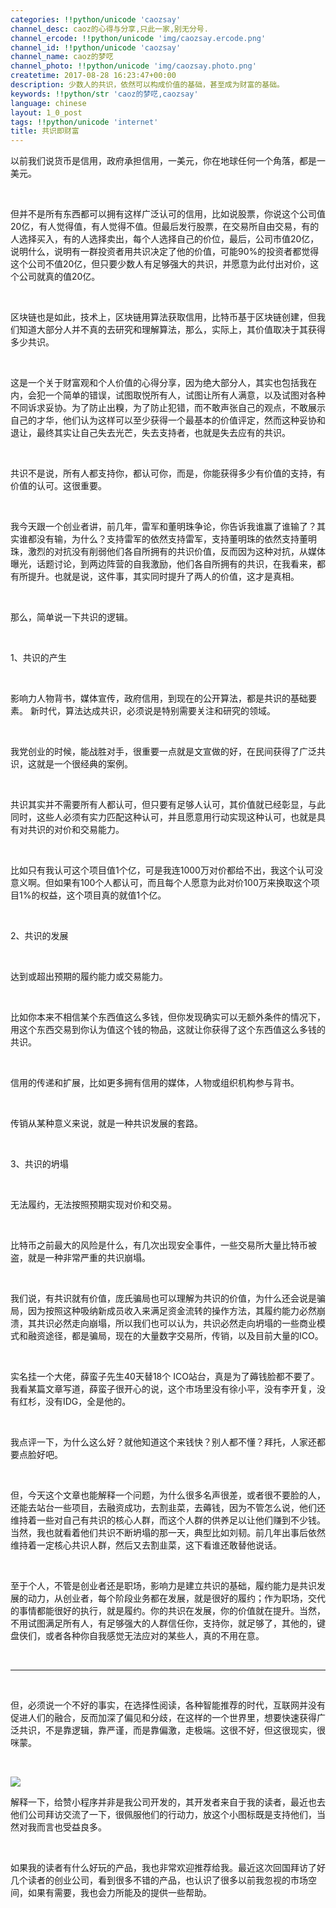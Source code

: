 ```yaml
---
categories: !!python/unicode 'caozsay'
channel_desc: caoz的心得与分享,只此一家,别无分号.
channel_ercode: !!python/unicode 'img/caozsay.ercode.png'
channel_id: !!python/unicode 'caozsay'
channel_name: caoz的梦呓
channel_photo: !!python/unicode 'img/caozsay.photo.png'
createtime: 2017-08-28 16:23:47+00:00
description: 少数人的共识，依然可以构成价值的基础，甚至成为财富的基础。
keywords: !!python/str 'caoz的梦呓,caozsay'
language: chinese
layout: 1_0_post
tags: !!python/unicode 'internet'
title: 共识即财富
---
```

<div class="rich_media_content" id="js_content">
<p>
         以前我们说货币是信用，政府承担信用，一美元，你在地球任何一个角落，都是一美元。
        </p>
<p>
<br/>
</p>
<p>
         但并不是所有东西都可以拥有这样广泛认可的信用，比如说股票，你说这个公司值20亿，有人觉得值，有人觉得不值。但最后发行股票，在交易所自由交易，有的人选择买入，有的人选择卖出，每个人选择自己的价位，最后，公司市值20亿，说明什么，说明有一群投资者用共识决定了他的价值，可能90%的投资者都觉得这个公司不值20亿，但只要少数人有足够强大的共识，并愿意为此付出对价，这个公司就真的值20亿。
        </p>
<p>
<br/>
</p>
<p>
         区块链也是如此，技术上，区块链用算法获取信用，比特币基于区块链创建，但我们知道大部分人并不真的去研究和理解算法，那么，实际上，其价值取决于其获得多少共识。
         <br/>
</p>
<p>
<br/>
</p>
<p>
         这是一个关于财富观和个人价值的心得分享，因为绝大部分人，其实也包括我在内，会犯一个简单的错误，试图取悦所有人，试图让所有人满意，以及试图对各种不同诉求妥协。为了防止出糗，为了防止犯错，而不敢声张自己的观点，不敢展示自己的才华，他们认为这样可以至少获得一个最基本的价值评定，然而这种妥协和退让，最终其实让自己失去光芒，失去支持者，也就是失去应有的共识。
         <br/>
</p>
<p>
<br/>
</p>
<p>
         共识不是说，所有人都支持你，都认可你，而是，你能获得多少有价值的支持，有价值的认可。这很重要。
        </p>
<p>
<br/>
</p>
<p>
         我今天跟一个创业者讲，前几年，雷军和董明珠争论，你告诉我谁赢了谁输了？其实谁都没有输，为什么？支持雷军的依然支持雷军，支持董明珠的依然支持董明珠，激烈的对抗没有削弱他们各自所拥有的共识价值，反而因为这种对抗，从媒体曝光，话题讨论，到两边阵营的自我激励，他们各自所拥有的共识，在我看来，都有所提升。也就是说，这件事，其实同时提升了两人的价值，这才是真相。
        </p>
<p>
<br/>
</p>
<p>
         那么，简单说一下共识的逻辑。
        </p>
<p>
<br/>
</p>
<p>
         1、共识的产生
        </p>
<p>
<br/>
</p>
<p>
         影响力人物背书，媒体宣传，政府信用，到现在的公开算法，都是共识的基础要素。 新时代，算法达成共识，必须说是特别需要关注和研究的领域。
        </p>
<p>
<br/>
</p>
<p>
         我党创业的时候，能战胜对手，很重要一点就是文宣做的好，在民间获得了广泛共识，这就是一个很经典的案例。
        </p>
<p>
<br/>
</p>
<p>
         共识其实并不需要所有人都认可，但只要有足够人认可，其价值就已经彰显，与此同时，这些人必须有实力匹配这种认可，并且愿意用行动实现这种认可，也就是具有对共识的对价和交易能力。
        </p>
<p>
<br/>
</p>
<p>
         比如只有我认可这个项目值1个亿，可是我连1000万对价都给不出，我这个认可没意义啊。但如果有100个人都认可，而且每个人愿意为此对价100万来换取这个项目1%的权益，这个项目真的就值1个亿。
        </p>
<p>
<br/>
</p>
<p>
         2、共识的发展
        </p>
<p>
<br/>
</p>
<p>
         达到或超出预期的履约能力或交易能力。
        </p>
<p>
<br/>
</p>
<p>
         比如你本来不相信某个东西值这么多钱，但你发现确实可以无额外条件的情况下，用这个东西交易到你认为值这个钱的物品，这就让你获得了这个东西值这么多钱的共识。
        </p>
<p>
<br/>
</p>
<p>
         信用的传递和扩展，比如更多拥有信用的媒体，人物或组织机构参与背书。
        </p>
<p>
<br/>
</p>
<p>
         传销从某种意义来说，就是一种共识发展的套路。
        </p>
<p>
<br/>
</p>
<p>
         3、共识的坍塌
        </p>
<p>
<br/>
</p>
<p>
         无法履约，无法按照预期实现对价和交易。
        </p>
<p>
<br/>
</p>
<p>
         比特币之前最大的风险是什么，有几次出现安全事件，一些交易所大量比特币被盗，就是一种非常严重的共识崩塌。
        </p>
<p>
<br/>
</p>
<p>
         我们说，有共识就有价值，庞氏骗局也可以理解为共识的价值，为什么还会说是骗局，因为按照这种吸纳新成员收入来满足资金流转的操作方法，其履约能力必然崩溃，其共识必然走向崩塌，所以我们也可以认为，共识必然走向坍塌的一些商业模式和融资途径，都是骗局，现在的大量数字交易所，传销，以及目前大量的ICO。
        </p>
<p>
<br/>
</p>
<p>
         实名挂一个大佬，薛蛮子先生40天替18个 ICO站台，真是为了薅钱脸都不要了。我看某篇文章写道，薛蛮子很开心的说，这个市场里没有徐小平，没有李开复，没有红杉，没有IDG，全是他的。
        </p>
<p>
<br/>
</p>
<p>
         我点评一下，为什么这么好？就他知道这个来钱快？别人都不懂？拜托，人家还都要点脸好吧。
        </p>
<p>
<br/>
</p>
<p>
         但，今天这个文章也能解释一个问题，为什么很多名声很差，或者很不要脸的人，还能去站台一些项目，去融资成功，去割韭菜，去薅钱，因为不管怎么说，他们还维持着一些对自己有共识的核心人群，而这个人群的供养足以让他们赚到不少钱。当然，我也就看着他们共识不断坍塌的那一天，典型比如刘韧。前几年出事后依然维持着一定核心共识人群，然后又去割韭菜，这下看谁还敢替他说话。
        </p>
<p>
<br/>
</p>
<p>
         至于个人，不管是创业者还是职场，影响力是建立共识的基础，履约能力是共识发展的动力，从创业者，每个阶段业务都在发展，就是很好的履约；作为职场，交代的事情都能很好的执行，就是履约。你的共识在发展，你的价值就在提升。当然，不用试图满足所有人，有足够强大的人群信任你，支持你，就足够了，其他的，键盘侠们，或者各种你自我感觉无法应对的某些人，真的不用在意。
         <br/>
</p>
<p>
<br/>
</p>
<hr/>
<p>
<br/>
</p>
<p>
         但，必须说一个不好的事实，在选择性阅读，各种智能推荐的时代，互联网并没有促进人们的融合，反而加深了偏见和分歧，在这样的一个世界里，想要快速获得广泛共识，不是靠逻辑，靠严谨，而是靠偏激，走极端。这很不好，但这很现实，很咪蒙。
        </p>
<p>
<br/>
</p>
<p>
<img class="" data-ratio="1.0909090909090908" data-s="300,640" data-src="" data-type="png" data-w="660" src="{{ '/img/nBKX0s8fer3WuKq98PaBcqJbk7aicR1UmRSv4SQCibBBCZRECe4wUicSXAkkmmRzK3yWTop2HWIn0rdbUvExEph7A.png' | prepend: site.img | replace: '//','/' }}"/>
</p>
<p>
         解释一下，给赞小程序并非是我公司开发的，其开发者来自于我的读者，最近也去他们公司拜访交流了一下，很佩服他们的行动力，放这个小图标既是支持他们，当然对我而言也受益良多。
         <br/>
</p>
<p>
<br/>
</p>
<p>
         如果我的读者有什么好玩的产品，我也非常欢迎推荐给我。最近这次回国拜访了好几个读者的创业公司，看到很多不错的产品，也认识了很多以前我忽视的市场空间，如果有需要，我也会力所能及的提供一些帮助。
        </p>
</div>